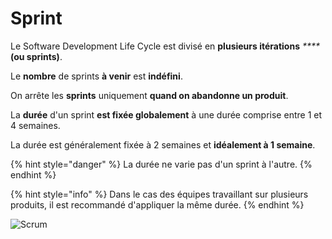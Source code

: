 # Sprint

Le Software Development Life Cycle est divisé en **plusieurs itérations** _****_**\(ou sprints\)**.

Le **nombre** de sprints **à venir** est **indéfini**.

On arrête les **sprints** uniquement **quand on abandonne un produit**.

La **durée** d'un sprint **est fixée globalement** à une durée comprise entre 1 et 4 semaines.

La durée est généralement fixée à 2 semaines et **idéalement à 1 semaine**.

{% hint style="danger" %}
La durée ne varie pas d'un sprint à l'autre.
{% endhint %}

{% hint style="info" %}
Dans le cas des équipes travaillant sur plusieurs produits, il est recommandé d'appliquer la même durée.
{% endhint %}

![Scrum](../../.gitbook/assets/scrum.png)

